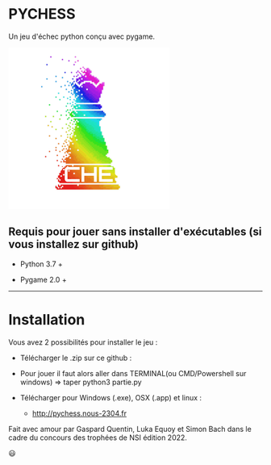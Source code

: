 # PYCHESS
Un jeu d'échec python conçu avec pygame.

![](PYCHESS.png)

## Requis pour jouer sans installer d'exécutables (si vous installez sur github)

- Python 3.7 + 

- Pygame 2.0 + 

---

# Installation

Vous avez 2 possibilités pour installer le jeu :

-  Télécharger le .zip sur ce github : 
  
 - Pour jouer il faut alors aller dans TERMINAL(ou CMD/Powershell sur windows) => taper python3 partie.py

- Télécharger pour Windows (.exe), OSX (.app) et linux :
  
  - http://pychess.nous-2304.fr





Fait avec amour par Gaspard Quentin, Luka Equoy et Simon Bach dans le cadre du concours des trophées de NSI édition 2022.


😃
